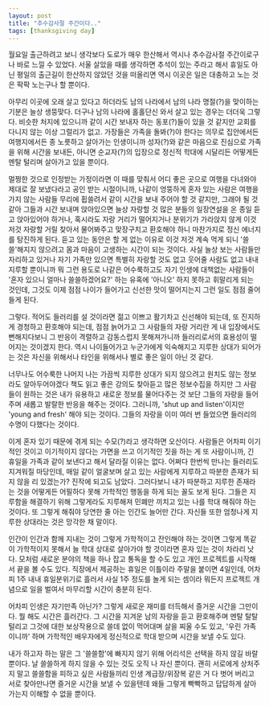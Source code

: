```yaml
---
layout: post
title: "추수감사절 주간이다.."
tags: [thanksgiving day]
---
```


월요일 출근하려고 보니 생각보다 도로가 매우 한산해서 역시나 추수감사절 주간이로구나 바로 느낄 수 있었다. 서울 살았을 때를 생각하면 추석이 있는 주라고 해서 휴일도 아닌 평일의 출근길이 한산하지 않았던 것을 떠올리면 역시 이곳은 일은 대충하고 노는 것은 팍팍 노는구나 할 뿐이다.

아무리 이곳에 오래 살고 있다고 하더라도 남의 나라에서 남의 나라 명절(?)을 맞이하는 기분은 늘상 생뚱맞다. 더구나 남의 나라에 홀홀단신 와서 살고 있는 경우는 더더욱 그렇다. 비슷한 처지에 있으니까 같이 시간 보내자 하는 동포(?)들이 있을 것 같지만 교회를 다니지 않는 이상 그럴리가 없고. 가장들은 가족을 돌봐(?)야 한다는 의무로 집안에서든 여행지에서든 종 노릇하고 살아가는 인생이니까 성자(?)와 같은 마음으로 진심으로 가족을 위해 시간을 보내든, 아니면 순교자(?)의 입장으로 정신적 학대에 시달리든 어떻게든 멘탈 털리며 살아가고 있을 뿐이다. 

멀쩡한 것으로 인정받는 가정이라면 이 때를 맞춰서 어디 좋은 곳으로 여행을 다녀와야 제대로 잘 보냈다라고 공인 받는 시절이니까, 나같이 엉뚱하게 혼자 있는 사람은 여행을 가지 않는 사람들 무리에 휩쓸려서 같이 시간을 보내 주어야 할 것 같지만, 그래야 될 것 같아 그들과 시간 보내며 앉아있으면 늘상 자랑할 것 많은 분들의 일장연설을 온 종일 듣고 앉아있어야 하거나, 혹시라도 자랑 거리가 떨어지거나 분위기가 가라앉지 않게 이것 저것 자랑할 거릴 찾아서 물어봐주고 맞장구치고 환호해야 하니 마찬가지로 정신 에너지를 탕진하게 된다. 듣고 있는 동안은 할 게 없는 이유로 이것 저것 계속 먹게 되니 '쓸쓸'해지지 않으려고 몸과 마음이 고생하는 시간이 되는 것이다. 사실 늘상 보는 사람들만 자리하고 있거나 자기 가족만 있으면 특별히 자랑할 것도 없고 웃어줄 사람도 없고 내내 지루할 뿐이니까 뭐 그런 용도로 나같은 어수룩하고도 자기 인생에 대책없는 사람들이 '혼자 있으니 얼마나 쓸쓸하겠어요?' 하는 유혹에 '아니오' 하지 못하고 휘말리게 되는 것인데, 그것도 이제 점점 나이가 들어가고 신선한 맛이 떨어지는지 그런 일도 점점 줄어들게 된다. 

그렇다. 적어도 들러리를 설 것이라면 젊고 이쁘고 활기차고 신선해야 되는데, 또 진지하게 경청하고 환호해야 되는데, 점점 늙어가고 그 사람들의 자랑 거리란 게 내 입장에서도 뻔해지다보니 그 반응이 격렬하고 감동스럽지 못해져가니까 들러리로서의 효용성이 떨어지는 것이겠지 한다. 역시 나이들어가고 누군가에게 익숙해지고 지루한 상대가 되어가는 것은 자신을 위해서나 타인을 위해서나 별로 좋은 일이 아닌 것 같다. 

너무나도 어수룩한 나머지 나는 가끔씩 지루한 상대가 되지 않으려고 원치도 않는 정보라도 알아두어야겠다 책도 읽고 좋은 강의도 찾아듣고 많은 정보수집을 하지만 그 사람들이 원하는 것은 내가 유용하고 새로운 정보를 물어다주는 것 보단 그들의 자랑을 들어주며 새롭고 발랄한 반응을 해주는 것이다. 그러니까, 'shut up and listen'이지만 'young and fresh' 해야 되는 것이다. 그들의 자랑을 이미 여러 번 들었으면 들러리의 수명이 다했다는 것이다. 

이게 혼자 있기 때문에 겪게 되는 수모(?)라고 생각하면 오산이다. 사람들은 어차피 이기적인 것이고 이기적이지 않다는 가면을 쓰고 이기적인 짓을 하는 게 또 사람이니까, 긴 휴일을 가족과 같이 보낸다고 해서 달라질 이유는 없다. 어쩌다 한번씩 만나는 들러리도 지겨워질 마당인데, 매일 같이 얼굴보며 살고 있는 사람에게 지루하고 따분한 존재가 되지 않을 리 있겠는가? 진작에 되고도 남았다. 그러다보니 내가 따분하고 지루한 존재라는 것을 어떻게든 어필하다 못해 가학적인 행동을 하게 되는 꼴도 보게 된다. 그들은 지루함을 해결하기 위해 그렇게라도 지루해져 민폐만 끼치고 있는 나를 학대 해줘야 하는 것이다. 또 그렇게 해줘야 당연한 줄 아는 인간도 늘어만 간다. 자신들 또한 엄청나게 지루한 상대라는 것은 망각한 채 말이다. 

인간이 인간과 함께 지내는 것이 그렇게 가학적이고 잔인해야 하는 것이면 그렇게 똑같이 가학적이지 못해서 늘 학대 상대로 살아가야 할 것이라면 혼자 있는 것이 차라리 낫다. 모처럼 새로운 분야의 책을 하나 잡고 통독을 할 수도 있고 개인 프로젝트를 시작해서 끝을 볼 수도 있다. 직장에서 제공하는 휴일은 이틀이라 주말을 붙이면 4일인데, 어차피 1주 내내 휴일분위기로 흘러서 사실 1주 정도를 놀게 되는 셈이라 뭐든지 프로젝트 개념으로 일을 벌여서 마무리할 시간이 충분히 된다.

어차피 인생은 자기만족 아닌가? 그렇게 새로운 재미를 터득해서 즐거운 시간을 그만이다. 뭘 해도 시간은 흘러간다. 그 시간을 지겨운 남의 자랑을 듣고 환호해주며 멘탈 탈탈 털리고 그것에 대한 보상작용으로 쓸데 없이 먹어대며 살을 찌울 수도 있고, '우린 가족이니까' 하며 가학적인 배우자에게 정신적으로 학대 받으며 시간을 보낼 수도 있다. 

내가 하고자 하는 말은 그 '쓸쓸함'에 빠지지 않기 위해 어리석은 선택을 하지 않길 바랄 뿐이다. 날 쓸쓸하게 하지 않을 수 있는 것도 오직 나 자신 뿐이다. 괜히 서로에게 상처주지 말고 쓸쓸함을 피하고 싶은 사람들끼리 인생 계급장/위장복 같은 거 다 벗어 버리고 서로 찾아만나면 즐거운 시간을 보낼 수 있을텐데 왜들 그렇게 빡빡하고 답답하게 살아가는지 이해할 수 없을 뿐이다. 